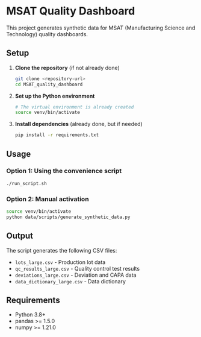 # MSAT Quality Dashboard

This project generates synthetic data for MSAT (Manufacturing Science and Technology) quality dashboards.

## Setup

1. **Clone the repository** (if not already done)
   ```bash
   git clone <repository-url>
   cd MSAT_quality_dashboard
   ```

2. **Set up the Python environment**
   ```bash
   # The virtual environment is already created
   source venv/bin/activate
   ```

3. **Install dependencies** (already done, but if needed)
   ```bash
   pip install -r requirements.txt
   ```

## Usage

### Option 1: Using the convenience script
```bash
./run_script.sh
```

### Option 2: Manual activation
```bash
source venv/bin/activate
python data/scripts/generate_synthetic_data.py
```

## Output

The script generates the following CSV files:
- `lots_large.csv` - Production lot data
- `qc_results_large.csv` - Quality control test results
- `deviations_large.csv` - Deviation and CAPA data
- `data_dictionary_large.csv` - Data dictionary

## Requirements

- Python 3.8+
- pandas >= 1.5.0
- numpy >= 1.21.0
